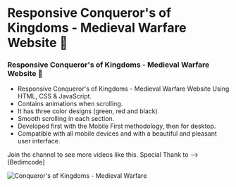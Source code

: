 # Responsive Conqueror's of Kingdoms - Medieval Warfare Website 🔔

<!-- ## [Watch it on youtube](https://youtu.be/lgo1CEPZoxg) -->

### Responsive Conqueror's of Kingdoms - Medieval Warfare Website 🔔

- Responsive Conqueror's of Kingdoms - Medieval Warfare Website Using HTML, CSS & JavaScript.
- Contains animations when scrolling.
- It has three color designs (green, red and black)
- Smooth scrolling in each section.
- Developed first with the Mobile First methodology, then for desktop.
- Compatible with all mobile devices and with a beautiful and pleasant user interface.

Join the channel to see more videos like this. Special Thank to --> [Bedimcode]

![Conqueror's of Kingdoms - Medieval Warfare](/preview.png) 

<!-- ![Conqueror's of Kingdoms - Medieval Warfare](/preview.png) -->